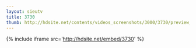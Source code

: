 ```yaml
---
layout: sieutv
title: 3730
thumb: http://hdsite.net/contents/videos_screenshots/3000/3730/preview_360p.mp4.jpg
---
```

{% include iframe src='http://hdsite.net/embed/3730' %}
 
